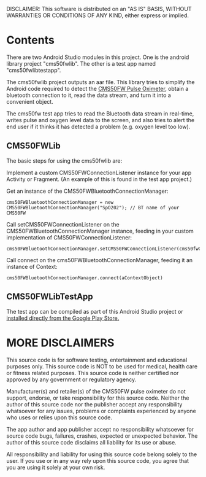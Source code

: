 DISCLAIMER: This software is distributed on an "AS IS" BASIS, WITHOUT WARRANTIES OR CONDITIONS OF ANY KIND, either express or implied.
 
# Contents 

There are two Android Studio modules in this project. One is the android library project "cms50fwlib". The other is a test app named "cms50fwlibtestapp". 

The cms50fwlib project outputs an aar file. This library tries to simplify the Android code required to detect the <a href="http://www.amazon.com/Acc-bluetooth-enabled-Oximeter-SnugFit/dp/B00LKUHD9K/">CMS50FW Pulse Oximeter</a>, obtain a bluetooth connection to it, read the data stream, and turn it into a convenient object.

The cms50fw test app tries to read the Bluetooth data stream in real-time, writes pulse and oxygen level data to the screen, and also tries to alert the end user if it thinks it has detected a problem (e.g. oxygen level too low). 

## CMS50FWLib 

The basic steps for using the cms50fwlib are:

Implement a custom CMS50FWConnectionListener instance for your app Activity or Fragment. (An example of this is found in the test app project.) 

Get an instance of the CMS50FWBluetoothConnectionManager: 

    cms50FWBluetoothConnectionManager = new CMS50FWBluetoothConnectionManager("SpO202"); // BT name of your CMS50FW 

Call setCMS50FWConnectionListener on the CMS50FWBluetoothConnectionManager instance, feeding in your custom implementation of CMS50FWConnectionListener: 

    cms50FWBluetoothConnectionManager.setCMS50FWConnectionListener(cms50fwCallbacks);

Call connect on the cms50FWBluetoothConnectionManager, feeding it an instance of Context: 

    cms50FWBluetoothConnectionManager.connect(aContextObject) 


## CMS50FWLibTestApp 

The test app can be compiled as part of this Android Studio project or <a href="https://play.google.com/store/apps/details?id=com.albertcbraun.cms50fw.alert">installed directly from the Google Play Store.</a>

# MORE DISCLAIMERS

This source code is for software testing, entertainment and educational purposes only. This source code is NOT to be used for medical, health care or fitness related purposes. This source code is neither certified nor approved by any government or regulatory agency. 

Manufacturer(s) and retailer(s) of the CMS50FW pulse oximeter do not support, endorse, or take responsibility for this source code. Neither the author of this source code nor the publisher accept any responsibility whatsoever for any issues, problems or complaints experienced by anyone who uses or relies upon this source code. 

The app author and app publisher accept no responsibility whatsoever for source code bugs, failures, crashes, expected or unexpected behavior. The author of this source code disclaims all liability for its use or abuse.

All responsibility and liability for using this source code belong solely to the user. If you use or in any way rely upon this source code, you agree that you are using it solely at your own risk. 
